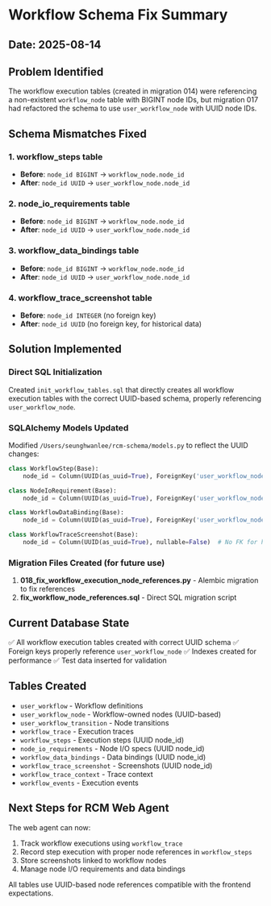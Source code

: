 # Workflow Schema Fix Summary

## Date: 2025-08-14

## Problem Identified
The workflow execution tables (created in migration 014) were referencing a non-existent `workflow_node` table with BIGINT node IDs, but migration 017 had refactored the schema to use `user_workflow_node` with UUID node IDs.

## Schema Mismatches Fixed

### 1. **workflow_steps** table
- **Before**: `node_id BIGINT` → `workflow_node.node_id`
- **After**: `node_id UUID` → `user_workflow_node.node_id`

### 2. **node_io_requirements** table  
- **Before**: `node_id BIGINT` → `workflow_node.node_id`
- **After**: `node_id UUID` → `user_workflow_node.node_id`

### 3. **workflow_data_bindings** table
- **Before**: `node_id BIGINT` → `workflow_node.node_id`
- **After**: `node_id UUID` → `user_workflow_node.node_id`

### 4. **workflow_trace_screenshot** table
- **Before**: `node_id INTEGER` (no foreign key)
- **After**: `node_id UUID` (no foreign key, for historical data)

## Solution Implemented

### Direct SQL Initialization
Created `init_workflow_tables.sql` that directly creates all workflow execution tables with the correct UUID-based schema, properly referencing `user_workflow_node`.

### SQLAlchemy Models Updated
Modified `/Users/seunghwanlee/rcm-schema/models.py` to reflect the UUID changes:
```python
class WorkflowStep(Base):
    node_id = Column(UUID(as_uuid=True), ForeignKey('user_workflow_node.node_id'))

class NodeIoRequirement(Base):
    node_id = Column(UUID(as_uuid=True), ForeignKey('user_workflow_node.node_id'))

class WorkflowDataBinding(Base):  
    node_id = Column(UUID(as_uuid=True), ForeignKey('user_workflow_node.node_id'))

class WorkflowTraceScreenshot(Base):
    node_id = Column(UUID(as_uuid=True), nullable=False)  # No FK for historical data
```

### Migration Files Created (for future use)
1. **018_fix_workflow_execution_node_references.py** - Alembic migration to fix references
2. **fix_workflow_node_references.sql** - Direct SQL migration script

## Current Database State
✅ All workflow execution tables created with correct UUID schema
✅ Foreign keys properly reference `user_workflow_node`
✅ Indexes created for performance
✅ Test data inserted for validation

## Tables Created
- `user_workflow` - Workflow definitions
- `user_workflow_node` - Workflow-owned nodes (UUID-based)
- `user_workflow_transition` - Node transitions
- `workflow_trace` - Execution traces
- `workflow_steps` - Execution steps (UUID node_id)
- `node_io_requirements` - Node I/O specs (UUID node_id)
- `workflow_data_bindings` - Data bindings (UUID node_id)
- `workflow_trace_screenshot` - Screenshots (UUID node_id)
- `workflow_trace_context` - Trace context
- `workflow_events` - Execution events

## Next Steps for RCM Web Agent
The web agent can now:
1. Track workflow executions using `workflow_trace`
2. Record step execution with proper node references in `workflow_steps`
3. Store screenshots linked to workflow nodes
4. Manage node I/O requirements and data bindings

All tables use UUID-based node references compatible with the frontend expectations.